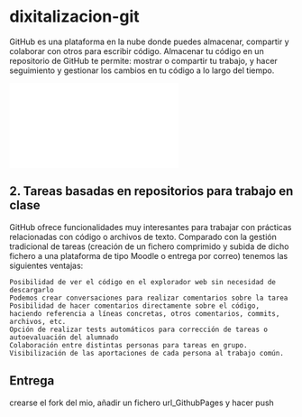 # dixitalizacion-git

GitHub es una plataforma en la nube donde puedes almacenar, compartir y colaborar con otros para escribir código. Almacenar tu código en un repositorio de GitHub te permite: mostrar o compartir tu trabajo, y hacer seguimiento y gestionar los cambios en tu código a lo largo del tiempo.

![Tarea Website](Website.md)



## 2. Tareas basadas en repositorios para trabajo en clase

GitHub ofrece funcionalidades muy interesantes para trabajar con prácticas relacionadas con código o archivos de texto. Comparado con la gestión tradicional de tareas (creación de un fichero comprimido y subida de dicho fichero a una plataforma de tipo Moodle o entrega por correo) tenemos las siguientes ventajas:

    Posibilidad de ver el código en el explorador web sin necesidad de descargarlo
    Podemos crear conversaciones para realizar comentarios sobre la tarea
    Posibilidad de hacer comentarios directamente sobre el código, haciendo referencia a líneas concretas, otros comentarios, commits, archivos, etc.
    Opción de realizar tests automáticos para corrección de tareas o autoevaluación del alumnado
    Colaboración entre distintas personas para tareas en grupo. Visibilización de las aportaciones de cada persona al trabajo común.


## Entrega

crearse el fork del mio, añadir un fichero url_GithubPages y hacer push
